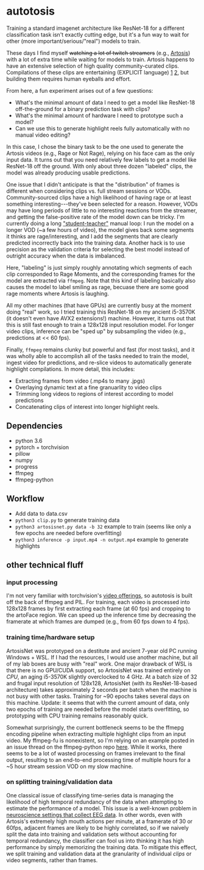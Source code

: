 # autotosis
Training a standard imagenet architecture like ResNet-18 for a different classification task isn't exactly cutting edge, but it's a fun way to wait for other (more important/serious/"real") models to train.

These days I find myself ~~watching a lot of twitch streamers~~ (e.g., [Artosis](twitch.tv/artosis)) with a lot of extra time while waiting for models to train.
Artosis happens to have an extensive selection of high quality community-curated clips.
Compilations of these clips are entertaining (EXPLICIT language) [1](https://www.youtube.com/watch?v=ykvlpUbGy6w) [2](https://www.youtube.com/watch?v=bBevrkgI5uc), but building them requires human eyeballs and effort.

From here, a fun experiment arises out of a few questions:
- What's the minimal amount of data I need to get a model like ResNet-18 off-the-ground for a binary prediction task with clips?
- What's the minimal amount of hardware I need to prototype such a model?
- Can we use this to generate highlight reels fully automatically with no manual video editing?

In this case, I chose the binary task to be the one used to generate the Artosis videos (e.g., Rage or Not Rage), relying on his face cam as the only input data.
It turns out that you need relatively few labels to get a model like ResNet-18 off the ground.
With only about three dozen "labeled" clips, the model was already producing usable predictions.

One issue that I didn't anticipate is that the "distribution" of frames is different when considering clips vs. full stream sessions or VODs.
Community-sourced clips have a high likelihood of having rage or at least something interesting---they've been selected for a reason.
However, VODs may have long periods of little to no interesting reactions from the streamer, and getting the false-positive rate of the model down can be tricky.
I'm currently doing a long ["student-teacher"](https://arxiv.org/abs/1911.04252) manual loop: I run the model on a longer VOD (~a few hours of video), the model gives back some segments it thinks are rage/interesting, and I add the segments that are clearly predicted incorrectly back into the training data.
Another hack is to use precision as the validation criteria for selecting the best model instead of outright accuracy when the data is imbalanced.


Here, "labeling" is just simply roughly annotating which segments of each clip corresponded to Rage Moments, and the corresponding frames for the model are extracted via `ffmpeg`.
Note that this kind of labeling basically also causes the model to label smiling as rage, becuase there are some good rage moments where Artosis is laughing.


All my other machines (that have GPUs) are currently busy at the moment doing "real" work, so I tried training this ResNet-18 on my ancient i5-3570K (it doesn't even have AVX2 extensions!) machine.
However, it turns out that this is still fast enough to train a 128x128 input resolution model.
For longer video clips, inference can be "sped up" by subsampling the video (e.g., predictions at << 60 fps).


Finally, `ffmpeg` remains clunky but powerful and fast (for most tasks), and it was wholly able to accomplish all of the tasks needed to train the model, ingest video for predictions, and re-slice videos to automatically generate highlight compilations.
In more detail, this includes:
- Extracting frames from video (.mp4s to many .jpgs)
- Overlaying dynamic text at a fine granuarlity to video clips
- Trimming long videos to regions of interest according to model predictions
- Concatenating clips of interest into longer highlight reels.

## Dependencies
- python 3.6
- pytorch + torchvision
- pillow
- numpy
- progress
- ffmpeg
- ffmpeg-python

## Workflow
- Add data to data.csv
- `python3 clip.py` to generate training data
- `python3 artosisnet.py data -b 32` example to train (seems like only a few epochs are needed before overfitting)
- `python3 inference -p input.mp4 -n output.mp4` example to generate highlights

## other technical fluff
### input processing
I'm not very familiar with torchvision's [video offerings](https://pytorch.org/docs/stable/torchvision/io.html), so autotosis is built off the back of ffmpeg and PIL.
For training, each video is processed into 128x128 frames by first extracting each frame (at 60 fps) and cropping to the artoFace region.
We can speed up the inference time by decreasing the framerate at which frames are dumped (e.g., from 60 fps down to 4 fps).

### training time/hardware setup
ArtosisNet was prototyped on a destitute and ancient 7-year old PC running Windows + WSL.
If I had the resources, I would use another machine, but all of my lab boxes are busy with "real" work.
One major drawback of WSL is that there is no GPU/CUDA support, so ArtosisNet was trained entirely on *CPU*, an aging i5-3570K slightly overclocked to 4 GHz.
At a batch size of 32 and frugal input resolution of 128x128, ArtosisNet (with its ResNet-18-based architecture) takes approximately 2 seconds per batch when the machine is not busy with other tasks.
Training for ~90 epochs takes several days on this machine.
Update: it seems that with the current amount of data, only two epochs of training are needed before the model starts overfitting, so prototyping with CPU training remains reasonably quick.


Somewhat surprisingly, the current bottleneck seems to be the ffmepg encoding pipeline when extracting multiple highlight clips from an input video.
My ffmpeg-fu is nonexistent, so I'm relying on an example posted in an issue thread on the ffmpeg-python repo [here](https://github.com/kkroening/ffmpeg-python/issues/184).
While it works, there seems to be a lot of wasted processing on frames irrelevant to the final output, resulting to an end-to-end processing time of multiple hours for a ~5 hour stream session VOD on my slow machine.


### on splitting training/validation data
One classical issue of classifying time-series data is managing the likelihood of high temporal redundancy of the data when attempting to estimate the performance of a model.
This issue is a well-known problem in [neuroscience settings that collect EEG data](https://arxiv.org/abs/1812.07697).
In other words, even with Artosis's extremely high mouth actions per minute, at a framerate of 30 or 60fps, adjacent frames are likely to be highly correlated, so if we naively split the data into training and validation sets without accounting for temporal redundancy, the classifier can fool us into thinking it has high performance by simply memorizing the training data.
To mitigate this effect, we split training and validation data at the granularity of individual _clips_ or video segments, rather than frames.
